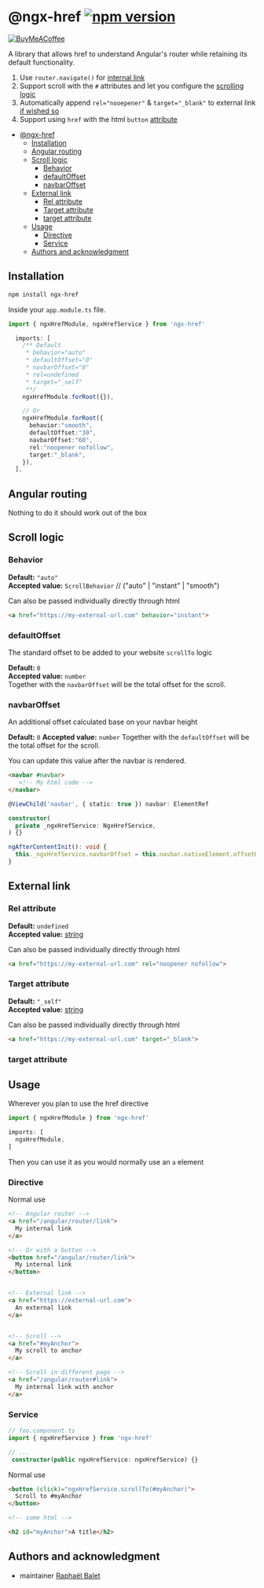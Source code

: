 # @ngx-href [![npm version](https://img.shields.io/npm/v/ngx-href.svg)](https://www.npmjs.com/package/ngx-href)

[![BuyMeACoffee](https://www.buymeacoffee.com/assets/img/custom_images/purple_img.png)](https://www.buymeacoffee.com/widness)

A library that allows href to understand Angular's router while retaining its default functionality.
1. Use `router.navigate()` for [internal link](#angular-routing)
2. Support scroll with the `#` attributes and let you configure the [scrolling logic](#scroll-logic)
3. Automatically append `rel="nooepener"` & `target="_blank"` to external link [if wished so](#installation)
4. Support using `href` with the html `button` [attribute](#directive)

- [@ngx-href ](#ngx-href-)
  - [Installation](#installation)
  - [Angular routing](#angular-routing)
  - [Scroll logic](#scroll-logic)
    - [Behavior](#behavior)
    - [defaultOffset](#defaultoffset)
    - [navbarOffset](#navbaroffset)
  - [External link](#external-link)
    - [Rel attribute](#rel-attribute)
    - [Target attribute](#target-attribute)
    - [target attribute](#target-attribute-1)
  - [Usage](#usage)
    - [Directive](#directive)
    - [Service](#service)
  - [Authors and acknowledgment](#authors-and-acknowledgment)

## Installation

```sh
npm install ngx-href
```

Inside your `app.module.ts` file.
```typescript
import { ngxHrefModule, ngxHrefService } from 'ngx-href'

  imports: [
    /** Default
     * behavior="auto"
     * defaultOffset="0"
     * navbarOffset="0"
     * rel=undefined
     * target="_self"
     **/ 
    ngxHrefModule.forRoot({}), 

    // Or
    ngxHrefModule.forRoot({
      behavior:"smooth",
      defaultOffset:"30",
      navbarOffset:"60",
      rel:"noopener nofollow",
      target:"_blank",
    }),
  ],
```

## Angular routing
Nothing to do it should work out of the box

## Scroll logic
### Behavior
**Default:** `"auto"`  
**Accepted value:** `ScrollBehavior`  // ("auto" | "instant" | "smooth")  

Can also be passed individually directly through html
```html
<a href="https://my-external-url.com" behavior="instant">
```

### defaultOffset
The standard offset to be added to your website `scrollTo` logic

**Default:** `0`  
**Accepted value:** `number`  
Together with the `navbarOffset` will be the total offset for the scroll.

### navbarOffset
An additional offset calculated base on your navbar height

**Default:** `0`
**Accepted value:** `number`
Together with the `defaultOffset` will be the total offset for the scroll.

You can update this value after the navbar is rendered.

```html
<navbar #navbar>
   <!-- My html code -->
</navbar>
```

```typescript
@ViewChild('navbar', { static: true }) navbar: ElementRef

constructor(
  private _ngxHrefService: NgxHrefService,
) {}

ngAfterContentInit(): void {  
  this._ngxHrefService.navbarOffset = this.navbar.nativeElement.offsetHeight
}
```


## External link
### Rel attribute 
**Default:** `undefined`  
**Accepted value:** [string](https://developer.mozilla.org/fr/docs/Web/HTML/Attributes/rel)

Can also be passed individually directly through html
```html
<a href="https://my-external-url.com" rel="noopener nofollow">
```

### Target attribute 
**Default:** `"_self"`  
**Accepted value:** [string](https://developer.mozilla.org/en-US/docs/Web/HTML/Element/a#target)

Can also be passed individually directly through html
```html
<a href="https://my-external-url.com" target="_blank">
```

### target attribute


## Usage
Wherever you plan to use the href directive

```typescript
import { ngxHrefModule } from 'ngx-href'

imports: [
  ngxHrefModule,
]
```

Then you can use it as you would normally use an `a` element 

### Directive
Normal use
```html
<!-- Angular router -->
<a href="/angular/router/link">
  My internal link
</a>

<!-- Or with a button -->
<button href="/angular/router/link">
  My internal link
</button>


<!-- External link -->
<a href="https://external-url.com">
  An external link
</a>


<!-- Scroll -->
<a href="#myAnchor">
  My scroll to anchor
</a>

<!-- Scroll in different page -->
<a href="/angular/router#link">
  My internal link with anchor
</a>
```


### Service
```typescript
// foo.component.ts
import { ngxHrefService } from 'ngx-href'

// ...
 constructor(public ngxHrefService: ngxHrefService) {}
```

Normal use
```html
<button (click)="ngxHrefService.scrollTo(#myAnchor)">
  Scroll to #myAnchor
</button>

<!-- some html -->

<h2 id="myAnchor">A title</h2>
```

## Authors and acknowledgment
* maintainer [Raphaël Balet](https://github.com/rbalet)
